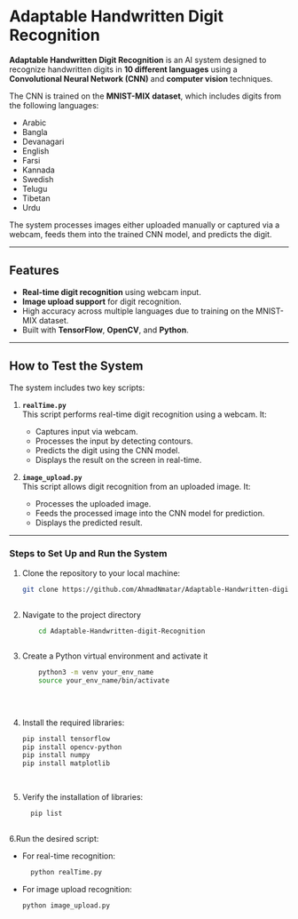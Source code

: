 # Adaptable Handwritten Digit Recognition

**Adaptable Handwritten Digit Recognition** is an AI system designed to recognize handwritten digits in **10 different languages** using a **Convolutional Neural Network (CNN)** and **computer vision** techniques.

The CNN is trained on the **MNIST-MIX dataset**, which includes digits from the following languages:
- Arabic
- Bangla
- Devanagari
- English
- Farsi
- Kannada
- Swedish
- Telugu
- Tibetan
- Urdu

The system processes images either uploaded manually or captured via a webcam, feeds them into the trained CNN model, and predicts the digit.

---

## Features
- **Real-time digit recognition** using webcam input.
- **Image upload support** for digit recognition.
- High accuracy across multiple languages due to training on the MNIST-MIX dataset.
- Built with **TensorFlow**, **OpenCV**, and **Python**.

---

## How to Test the System

The system includes two key scripts:
1. **`realTime.py`**  
   This script performs real-time digit recognition using a webcam. It:
   - Captures input via webcam.
   - Processes the input by detecting contours.
   - Predicts the digit using the CNN model.
   - Displays the result on the screen in real-time.

2. **`image_upload.py`**  
   This script allows digit recognition from an uploaded image. It:
   - Processes the uploaded image.
   - Feeds the processed image into the CNN model for prediction.
   - Displays the predicted result.

---

### Steps to Set Up and Run the System

  1. Clone the repository to your local machine:
       ```bash
       git clone https://github.com/AhmadNmatar/Adaptable-Handwritten-digit-Recognition.git ```
    
  2. Navigate to the project directory
       ```bash
           cd Adaptable-Handwritten-digit-Recognition
    
  3. Create a Python virtual environment and activate it
      ```bash
          python3 -m venv your_env_name
          source your_env_name/bin/activate 
    
    
    
  4. Install the required libraries:
     ```bash
     pip install tensorflow
     pip install opencv-python
     pip install numpy
     pip install matplotlib
    
    
  5. Verify the installation of libraries:
      ```bash
        pip list
    
  6.Run the desired script:
  
  * For real-time recognition:
    ```bash
      python realTime.py

  * For image upload recognition:
    ```bash
    python image_upload.py

  
